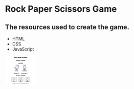 # Rock Paper Scissors Game

## The resources used to create the game.

<ul>
    <li>HTML</li>
    <li>CSS</li>
    <li>JavaScript</li>
</ul>

<img src="./images/Rock_Paper_Scissors_Game_Image.png" width="100px">

